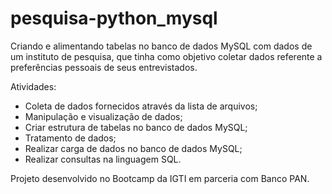 # pesquisa-python_mysql

Criando e alimentando tabelas no banco de dados MySQL com dados de um instituto de pesquisa, que tinha como objetivo coletar dados referente a preferências pessoais de seus entrevistados.

Atividades:

- Coleta de dados fornecidos através da lista de arquivos;
- Manipulação e visualização de dados;
- Criar estrutura de tabelas no banco de dados MySQL;
- Tratamento de dados;
- Realizar carga de dados no banco de dados MySQL;
- Realizar consultas na linguagem SQL.

Projeto desenvolvido no Bootcamp da IGTI em parceria com Banco PAN.
